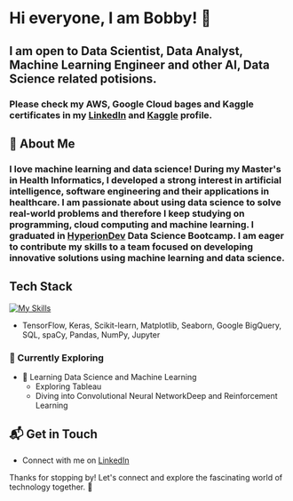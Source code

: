 # Hi everyone, I am Bobby! 👋

<!--
![Bobby's Stats](https://github-readme-stats.vercel.app/api?username=lwtb7801&theme=vue-dark&show_icons=true&hide_border=true&count_private=true)
-->

<!--
**lwtb7801/lwtb7801** is a ✨ _special_ ✨ repository because its `README.md` (this file) appears on your GitHub profile.

Here are some ideas to get you started:

- 🔭 I’m currently working on ...
- 🌱 I’m currently learning ...
- 👯 I’m looking to collaborate on ...
- 🤔 I’m looking for help with ...
- 💬 Ask me about ...
- 📫 How to reach me: ...
- 😄 Pronouns: ...
- ⚡ Fun fact: ...
-->


## I am open to Data Scientist, Data Analyst, Machine Learning Engineer and other AI, Data Science related potisions.

### Please check my AWS, Google Cloud bages and Kaggle certificates in my [LinkedIn](https://www.linkedin.com/in/bobby-waitung-lo) and [Kaggle](https://www.kaggle.com/lwtbkaggle) profile.


## 🚀 About Me
### I love machine learning and data science! During my Master's in Health Informatics, I developed a strong interest in artificial intelligence, software engineering and their applications in healthcare. I am passionate about using data science to solve real-world problems and therefore I keep studying on programming, cloud computing and machine learning. I graduated in [HyperionDev](https://www.hyperiondev.com/portfolio/WL23120013752/) Data Science Bootcamp. I am eager to contribute my skills to a team focused on developing innovative solutions using machine learning and data science.

## Tech Stack
[![My Skills](https://skillicons.dev/icons?i=py,azure,aws,gcp,git,github,vscode,html,css)](https://skillicons.dev)
- TensorFlow, Keras, Scikit-learn, Matplotlib, Seaborn, Google BigQuery, SQL, spaCy, Pandas, NumPy, Jupyter 

### 🌱 Currently Exploring

- 🚀 Learning Data Science and Machine Learning
  - Exploring Tableau
  - Diving into Convolutional Neural NetworkDeep and Reinforcement Learning

## 📬 Get in Touch
- Connect with me on [LinkedIn](https://www.linkedin.com/in/bobby-waitung-lo)

Thanks for stopping by! Let's connect and explore the fascinating world of technology together. 🚀
